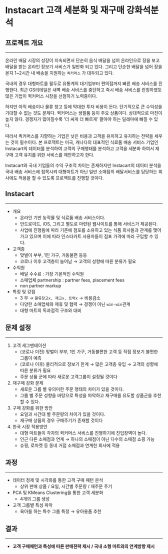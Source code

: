 # Instacart 고객 세분화 및 재구매 강화석분석

## 프로젝트 개요

---

온라인 배달 시장의 성장이 지속되면서 단순히 음식 배달을 넘어 온라인으로 장을 보고 배달을 받는 온라인 장보기 서비스가 일반화 되고 있다. 그리고 단순한 배달을 넘어 장을 본지 1~2시간 내 배송을 지원하는 `퀵커머스` 가 대두되고 있다. 

국내의 경우 대형마트를 필두로 유통계의 대기업부터 편의점까지 빠른 배송 서비스를 진행한다. 최근 GS리테일은 새벽 배송 서비스를 중단하고 즉시 배송 서비스를 런칭하였듯 많은 기업이 퀵커머스 시장을 선점하기 노력중이다. 

하지만 아직 배송이나 물류 창고 등에 막대한 투자 비용이 든다. 단기적으로 큰 수익성을 기대할 수 없는 것도 문제다. 퀵커머스는 생필품 등이 주요 상품이다. 상대적으로 마진이 높지 않다. 경쟁자가 많아질수록 '더 싸게 더 빠르게' 팔아야 하는 딜레마에 빠질 수 있다.

따라서 퀵커머스를 지향하는 기업은 낮은 비용과 고객을 유치하고 유지하는 전략을 세우는 것이 필수이다. 본 프로젝트는 미국, 캐나다의 대표적인 식료품 배송 서비스 기업인 Instacart의 데이터를 분석하여 고객의 구매행태를 분석하고 고객을 세분화 하여서 재구매 고객 유지를 위한 서비스를 제안하고자 한다.

Instacart와 국내 기업들의 수익 구조적 차이는 존재하지만 Instacart의 데이터 분석을 국내 배송 서비스에 접목시켜 대형마트가 아닌 일반 소매점의 배달서비스를 담당하는 회사에도 적용을 할 수 있도록 프로젝트를 진행할 것이다.

## Instacart

---

- 개요
    - 온라인 기반 농작물 및 식료품 배송 서비스이다.
    - 안드로이드, iOS, 그리고 별도로 마련된 웹사이트를 통해 서비스가 제공된다.
    - 사업에 진행됨에 따라 기존에 점포를 소유하고 있는 식품 회사들과 관계를 맺어가고 있으며 이에 따라 인스타카트 사용자들이 점포 가격에 따라 구입할 수 있다.
- 고객층
    - 맞벌이 부부, 1인 가구, 거동불편 등등
    - 코로나 이후 고객층이 늘어남 → 고객의 성향에 따른 분류가 필요
- 수익원
    - 배달 수수료 : 가장 기본적인 수익원
    - 소매업체 partnership : partner fees, placement fees
    - non partner markup
- 특징 및 강점
    - 3 무 → `물류창고x, 재고x, 트럭x` → 비용감소
    - 다양한 소매업체와 제휴 및 협력 → 경쟁이 아닌 `win-win`관계
    - 대형 마트의 독과점적 구조와 대비
    
## 문제 설정

---

1. 고객 세그맨테이션
    - (코로나 이전) 맞벌이 부부, 1인 가구, 거동불편한 고객 등 직접 장보기 불편한 그룹이 예측
    - (코로나 이후) 물리적으로 장보기 한계 → 많은 고객층 유입 →  고객의 성향에 따른 분류가 필요
    - 주문 상품 군에 따라 새로운 고객그룹이 설정될 것이다
2. 재구매 강화 문제
    - 새로운 그룹 별 유의미한 주문 행태의 차이가 있을 것이다.
    - 그룹 별 주문 성향을 바탕으로 특성을 파악하고 재구매를 유도할 상품군을 추천할 수 있다.
3. 구매 강화를 위한 방안
    - 요일과 시간대 별 주문량의 차이가 있을 것이다.
    - 재구매 상품의 경우 구매주기가 존재할 것이다
4. 한국 시장 적용방안
    - 대형 마트들이 각자의 퀵커머스 서비스를 진행하기에 진입장벽이 높다.
    - 인근 다른 소매점과 연계 → 하나의 소매점이 아닌 다수의 소매점 쇼핑 가능
    - 슈핑, 로마켓 등 동네 거점 소매점과 연계한 회사에 적용
    
    
## 과정

---

- 데이터 정제 및 시각화를 통한 고객 구매 패턴 분석
    - 상위 판매 상품 / 요일, 시간별 주문량 / 재주문 주기
- PCA 및 KMeans Clustering을 통한 고객 세분화
    - 4개의 그룹 생성
- 고객 그룹별 특성 파악
    - 육아를 하는 특수 그룹 특정 → 유아용품 추천

## 결과

---

- **고객 구매패턴과 특성에 따른 판매젼략 제시 / 국내 소형 마트와의 연계방향 제시**
